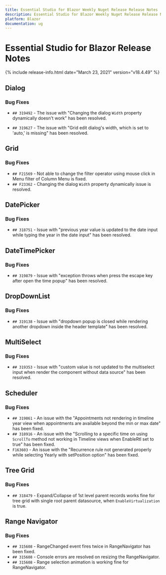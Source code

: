 ```yaml
---
title: Essential Studio for Blazor Weekly Nuget Release Release Notes  
description: Essential Studio for Blazor Weekly Nuget Release Release Notes  
platform: Blazor
documentation: ug
---
```


# Essential Studio for Blazor  Release Notes  

{% include release-info.html date="March 23, 2021"  version="v18.4.49" %} 


##  Dialog

###    Bug Fixes

- `## 319492` - The issue with "Changing the dialog `Width` property dynamically doesn't work" has been resolved.

- `## 319627` - The  issue with "Grid edit dialog's width, which is set to 'auto,' is missing" has been resolved.

##  Grid

###    Bug Fixes

- `## F21569` - Not able to change the filter operator using mouse click in Menu filter of Column Menu is fixed.
- `## F23362` - Changing the dialog `Width` property dynamically issue is resolved.

##  DatePicker 

###    Bug Fixes

- `## 318751` - Issue with "previous year value is updated to the date input while typing the year in the date input" has been resolved.

##  DateTimePicker 

###    Bug Fixes

- `## 319879` - Issue with "exception throws when press the escape key after open the time popup" has been resolved.

##  DropDownList

###    Bug Fixes

- `## 319138` - Issue with "dropdown popup is closed while rendering another dropdown inside the header template" has been resolved.

##  MultiSelect

###    Bug Fixes

- `## 319353` - Issue with "custom value is not updated to the multiselect input when render the component without data source" has been resolved.

##  Scheduler

###    Bug Fixes

- `## 319861` - An issue with the "Appointments not rendering in timeline year view when appointments are available beyond the min or max date" has been fixed.
- `## 318916` - An issue with the "Scrolling to a specific time on using `ScrollTo` method not working in Timeline views when EnableRtl set to true" has been fixed.
- `F163603` - An issue with the "Recurrence rule not generated properly while selecting Yearly with setPosition option" has been fixed.

##  Tree Grid

###    Bug Fixes

- `## 318479` - Expand/Collapse of 1st level parent records works fine for tree grid with single root parent datasource, when `EnableVirtualization` is true.

##  Range Navigator

###    Bug Fixes

- `## 315608` - RangeChanged event fires twice in RangeNavigator has been fixed.
- `## 315608` - Console errors are resolved on resizing the RangeNavigator.
- `## 315608` - Range selection animation is working fine for RangeNavigator. 


